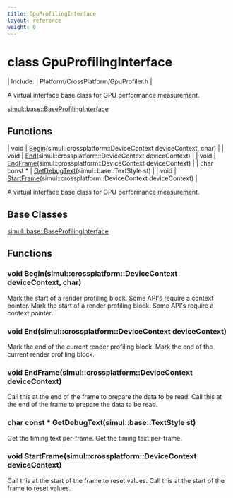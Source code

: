 ```yaml
---
title: GpuProfilingInterface
layout: reference
weight: 0
---
```

class GpuProfilingInterface
===

| Include: | Platform/CrossPlatform/GpuProfiler.h |

A virtual interface base class for GPU performance measurement.

[simul::base::BaseProfilingInterface](../base/BaseProfilingInterface)

Functions
---

| void | [Begin](#Begin)(simul::crossplatform::DeviceContext deviceContext, char) |
| void | [End](#End)(simul::crossplatform::DeviceContext deviceContext) |
| void | [EndFrame](#EndFrame)(simul::crossplatform::DeviceContext deviceContext) |
| char  const * | [GetDebugText](#GetDebugText)(simul::base::TextStyle st) |
| void | [StartFrame](#StartFrame)(simul::crossplatform::DeviceContext deviceContext) |

A virtual interface base class for GPU performance measurement.
  


Base Classes
---
[simul::base::BaseProfilingInterface](../base/BaseProfilingInterface)

Functions
---

### <a name="Begin"/>void Begin(simul::crossplatform::DeviceContext deviceContext, char)
Mark the start of a render profiling block. Some API's require a context pointer.
Mark the start of a render profiling block. Some API's require a context pointer.

### <a name="End"/>void End(simul::crossplatform::DeviceContext deviceContext)
Mark the end of the current render profiling block.
Mark the end of the current render profiling block.

### <a name="EndFrame"/>void EndFrame(simul::crossplatform::DeviceContext deviceContext)
Call this at the end of the frame to prepare the data to be read.
Call this at the end of the frame to prepare the data to be read.

### <a name="GetDebugText"/>char  const * GetDebugText(simul::base::TextStyle st)
Get the timing text per-frame.
Get the timing text per-frame.

### <a name="StartFrame"/>void StartFrame(simul::crossplatform::DeviceContext deviceContext)
Call this at the start of the frame to reset values.
Call this at the start of the frame to reset values.
